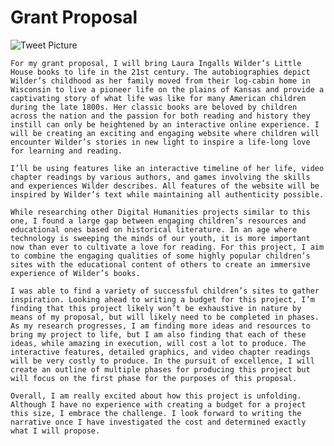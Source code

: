 # Grant Proposal

![Tweet Picture](https://rebeccakiser.github.io/rebeccakiser/images/tweet.png)

	For my grant proposal, I will bring Laura Ingalls Wilder’s Little House books to life in the 21st century. The autobiographies depict Wilder’s childhood as her family moved from their log-cabin home in Wisconsin to live a pioneer life on the plains of Kansas and provide a captivating story of what life was like for many American children during the late 1800s. Her classic books are beloved by children across the nation and the passion for both reading and history they instill can only be heightened by an interactive online experience. I will be creating an exciting and engaging website where children will encounter Wilder’s stories in new light to inspire a life-long love for learning and reading. 
	
	I’ll be using features like an interactive timeline of her life, video chapter readings by various authors, and games involving the skills and experiences Wilder describes. All features of the website will be inspired by Wilder’s text while maintaining all authenticity possible. 
	
	While researching other Digital Humanities projects similar to this one, I found a large gap between engaging children’s resources and educational ones based on historical literature. In an age where technology is sweeping the minds of our youth, it is more important now than ever to cultivate a love for reading. For this project, I aim to combine the engaging qualities of some highly popular children’s sites with the educational content of others to create an immersive experience of Wilder’s books. 
	
	I was able to find a variety of successful children’s sites to gather inspiration. Looking ahead to writing a budget for this project, I’m finding that this project likely won’t be exhaustive in nature by means of my proposal, but will likely need to be completed in phases. As my research progresses, I am finding more ideas and resources to bring my project to life, but I am also finding that each of these ideas, while amazing in execution, will cost a lot to produce. The interactive features, detailed graphics, and video chapter readings will be very costly to produce. In the pursuit of excellence, I will create an outline of multiple phases for producing this project but will focus on the first phase for the purposes of this proposal. 
	
	Overall, I am really excited about how this project is unfolding. Although I have no experience with creating a budget for a project this size, I embrace the challenge. I look forward to writing the narrative once I have investigated the cost and determined exactly what I will propose. 
